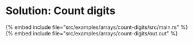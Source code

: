 # Solution: Count digits


{% embed include file="src/examples/arrays/count-digits/src/main.rs" %}
{% embed include file="src/examples/arrays/count-digits/out.out" %}



